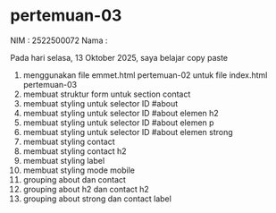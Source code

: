 # pertemuan-03

NIM : 2522500072
Nama : 

Pada hari selasa, 13 Oktober 2025, saya belajar copy paste
<ol>
<li>menggunakan file emmet.html pertemuan-02 untuk file index.html pertemuan-03</li>
<li>membuat struktur form untuk section contact</li>
<li>membuat styling untuk selector ID #about</li>
<li>membuat styling untuk selector ID #about elemen h2</li>
<li>membuat styling untuk selector ID #about elemen p</li>
<li>membuat styling untuk selector ID #about elemen strong</li>
<li>membuat styling contact</li>
<li>membuat styling contact h2</li>
<li>membuat styling label</li>
<li>membuat styling mode mobile</li>
<li>grouping about dan contact</li>
<li>grouping about h2 dan contact h2</li>
<li>grouping about strong dan contact label</li>

</ol>